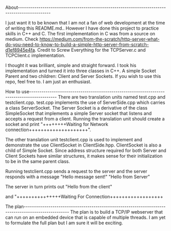 About----------------------------------------------------------------------------------------------

I just want it to be known that I am not a fan of web development at the time of writing this README.md..
However I have done this project to practice skills in C++ and C. The first implementation in C was from a source on medium. Check https://medium.com/from-the-scratch/http-server-what-do-you-need-to-know-to-build-a-simple-http-server-from-scratch-d1ef8945e4fa. Credit to Screw Everything for the TCPServer.c and 
TCPClient.c implementation.

I thought it was brilliant, simple and straight forward.
I took his implementation and turned it into three classes in C++. A simple Socket Parent and two children: Client and Server Sockets. If you wish to use this repo, feel free to. I am just an enthusiast.

How to use-------------------------------------------------------------------------------------------
There are two translation units named test.cpp and testclient.cpp. test.cpp implements the use of ServerSide.cpp which carries a class ServerSocket. The Server
Socket is a derivative of the class SimpleSocket that implements a simple Server socket that listens and accepts a request from a client. Running the translation unit should create a socket and print "++++++++Waiting for Network connection++++++++++++++++++++".

The other translation unit testclient.cpp is used to implement and demonstrate the use ClientSocket in ClientSide.hpp. ClientSocket is also a child of Simple Socket. Since address structure required for both Server and Client Sockets have similar structures, it makes sense for their initialization to be in the same parent class.

Running testclient.cpp sends a request to the server and the server responds with a message
"Hello message sent!"
"Hello from Server" 

The server in turn prints out
"Hello from the client"

and
"+++++++++++++++Waiting For Connection++++++++++++++++++




The plan----------------------------------------------------------------------------------------------------
The plan is to build a TCP/IP webserver that can run on an embedded device that is capable of multiple threads. I am yet to formulate the full plan but I am sure it will be exciting.



